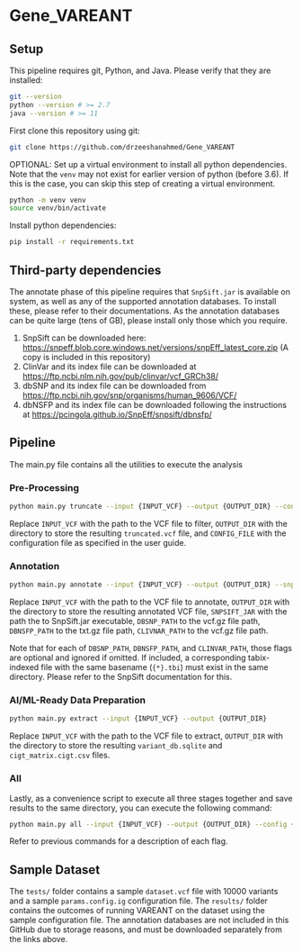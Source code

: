 # Gene_VAREANT

## Setup

This pipeline requires git, Python, and Java. Please verify that they are installed:

```bash
git --version
python --version # >= 2.7
java --version # >= 11
```

First clone this repository using git:

```bash
git clone https://github.com/drzeeshanahmed/Gene_VAREANT
```

OPTIONAL: Set up a virtual environment to install all python dependencies. Note that
the `venv` may not exist for earlier version of python (before 3.6). If this is the case, you
can skip this step of creating a virtual environment.

```bash
python -m venv venv
source venv/bin/activate
```

Install python dependencies:

```bash
pip install -r requirements.txt
```

## Third-party dependencies

The annotate phase of this pipeline requires that `SnpSift.jar` is available on system,
as well as any of the supported annotation databases. To install these, please refer
to their documentations. As the annotation databases can be quite large (tens of GB), please
install only those which you require.

1. SnpSift can be downloaded here: https://snpeff.blob.core.windows.net/versions/snpEff_latest_core.zip (A copy is included in this repository)
1. ClinVar and its index file can be downloaded at https://ftp.ncbi.nlm.nih.gov/pub/clinvar/vcf_GRCh38/
1. dbSNP and its index file can be downloaded from https://ftp.ncbi.nih.gov/snp/organisms/human_9606/VCF/
1. dbNSFP and its index file can be downloaded following the instructions at https://pcingola.github.io/SnpEff/snpsift/dbnsfp/

## Pipeline

The main.py file contains all the utilities to execute the analysis

### Pre-Processing

```bash
python main.py truncate --input {INPUT_VCF} --output {OUTPUT_DIR} --config {CONFIG_FILE}
```

Replace `INPUT_VCF` with the path to the VCF file to filter, `OUTPUT_DIR` with the directory to store the
resulting `truncated.vcf` file, and `CONFIG_FILE` with the configuration file as specified in the user guide.

### Annotation

```bash
python main.py annotate --input {INPUT_VCF} --output {OUTPUT_DIR} --snpsift {SNPSIFT_JAR} --dbsnp {DBSNP_PATH} --dbnsfp {DBNSFP_PATH} --clinvar {CLINVAR_PATH}
```

Replace `INPUT_VCF` with the path to the VCF file to annotate, `OUTPUT_DIR` with the directory to store the
resulting annotated VCF file, `SNPSIFT_JAR` with the path the to SnpSift.jar executable,
`DBSNP_PATH` to the vcf.gz file path, `DBNSFP_PATH` to the txt.gz file path, `CLIVNAR_PATH` to the vcf.gz file path.

Note that for each of `DBSNP_PATH`, `DBNSFP_PATH`, and `CLINVAR_PATH`, those flags are optional and ignored if omitted.
If included, a corresponding tabix-indexed file with the same basename (`{*}.tbi`) must exist in the same directory. Please refer
to the SnpSift documentation for this.

### AI/ML-Ready Data Preparation

```bash
python main.py extract --input {INPUT_VCF} --output {OUTPUT_DIR}
```

Replace `INPUT_VCF` with the path to the VCF file to extract, `OUTPUT_DIR` with the directory to store the
resulting `variant_db.sqlite` and `cigt_matrix.cigt.csv` files.

### All

Lastly, as a convenience script to execute all three stages together and save results to the same directory, you can execute the following command:

```bash
python main.py all --input {INPUT_VCF} --output {OUTPUT_DIR} --config {CONFIG_FILE} --snpsift {SNPSIFT_JAR} --dbsnp {DBSNP_PATH} --dbnsfp {DBNSFP_PATH} --clinvar {CLINVAR_PATH}
```

Refer to previous commands for a description of each flag.


## Sample Dataset

The `tests/` folder contains a sample `dataset.vcf` file with 10000 variants and a sample `params.config.ig` configuration file.
The `results/` folder contains the outcomes of running VAREANT on the dataset using the sample configuration file. The annotation databases
are not included in this GitHub due to storage reasons, and must be downloaded separately from the links above.